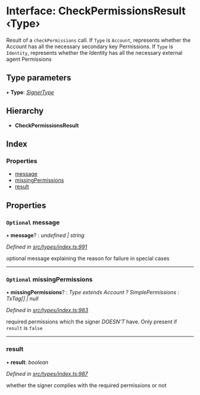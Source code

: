 # Interface: CheckPermissionsResult ‹**Type**›

Result of a `checkPermissions` call. If `Type` is `Account`, represents whether the Account
  has all the necessary secondary key Permissions. If `Type` is `Identity`, represents whether the
  Identity has all the necessary external agent Permissions

## Type parameters

▪ **Type**: *[SignerType](../enums/signertype.md)*

## Hierarchy

* **CheckPermissionsResult**

## Index

### Properties

* [message](checkpermissionsresult.md#optional-message)
* [missingPermissions](checkpermissionsresult.md#optional-missingpermissions)
* [result](checkpermissionsresult.md#result)

## Properties

### `Optional` message

• **message**? : *undefined | string*

*Defined in [src/types/index.ts:991](https://github.com/PolymathNetwork/polymesh-sdk/blob/4f2fd432/src/types/index.ts#L991)*

optional message explaining the reason for failure in special cases

___

### `Optional` missingPermissions

• **missingPermissions**? : *Type extends Account ? SimplePermissions : TxTag[] | null*

*Defined in [src/types/index.ts:983](https://github.com/PolymathNetwork/polymesh-sdk/blob/4f2fd432/src/types/index.ts#L983)*

required permissions which the signer *DOESN'T* have. Only present if `result` is `false`

___

###  result

• **result**: *boolean*

*Defined in [src/types/index.ts:987](https://github.com/PolymathNetwork/polymesh-sdk/blob/4f2fd432/src/types/index.ts#L987)*

whether the signer complies with the required permissions or not
